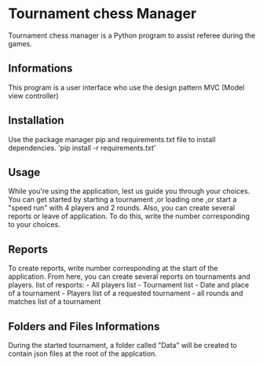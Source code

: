 # Tournament chess Manager

Tournament chess manager is a Python program to assist referee during the games.

## Informations

This program is a user interface who use the design pattern MVC (Model view controller)

## Installation

Use the package manager pip and requirements.txt file to install dependencies.
    'pip install -r requirements.txt'

## Usage

While you're using the application, lest us guide you through your choices.
You can get started by starting a tournament ,or loading one ,or start a "speed run" with 4 players and 2 rounds.
Also, you can create several reports or leave of application.
To do this, write the number corresponding to your choices.

## Reports

To create reports, write number corresponding at the start of the application.
From here, you can create several reports on tournaments and players.
list of resports:
    - All players list
    - Tournament list
    - Date and place of a tournament
    - Players list of a requested  tournament
    - all rounds and matches list of a tournament

## Folders and Files Informations

During the started tournament, a folder called "Data" will be created to contain json files at the root of the applcation.
